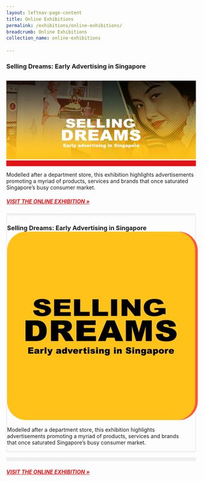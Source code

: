 ```yaml
---
layout: leftnav-page-content
title: Online Exhibitions
permalink: /exhibitions/online-exhibitions/
breadcrumb: Online Exhibitions
collection_name: online-exhibitions

---
```


<section class="sgds-section-online-about">
<div class="sgds-container">
    <div class="row margin--bottom--xs">
        <div class="col is-12 padding--xs">
            <h3><strong>Selling Dreams: Early Advertising in Singapore</strong></h3>
        </div>
    </div>
    <div class="row">
        <div class="col is-full" style="border-bottom: 15px solid #E21216; padding: 12px 0 0 0;">
            <img src="/images/event-images/sellingdreams/selling-dreams-main-image.jpg" alt="A title card labelled Selling Dreams">
        </div>
    </div>   
</div>
<div class="sgds-container">
    <div class="row is-multiline">
        <div class="col is-12" style="margin-top: 10px;">
            <p>Modelled after a department store, this exhibition highlights advertisements promoting a myriad of products, services and brands that once saturated Singapore’s busy consumer market.
            </p>
            <a href="http://www.nlb.gov.sg/exhibitions/sellingdreams/" style="color:#E21216;"><h5>VISIT THE ONLINE EXHIBITION &#187;</h5></a>
        </div>
    </div>
</div>
</section>

<section class="sgds-section-break">
<div class="sgds-container padding--lg">
    <div class="row">
        <div class="col is-12" style="padding: 2px 0; background-color: #efefef;">
        </div>
    </div>
</div>
    
<div class="sgds-container__exh__card padding padding--bottom--lg" style="border: 2px solid #efefef; box-shadow: 0px 2px 3px #efefef; border-radius: 5px; margin-bottom: 15px;">
    <div class="row">
        <div class="col padding--bottom--xs">
            <h3 style="margin-bottom: 0px;"><strong>Selling Dreams: Early Advertising in Singapore</strong></h3>
        </div>
    </div>
    <div class="row">
        <div class="col">
            <img src="/images/event-images/sellingdreams/selling-dreams-thumbnail.jpg" alt="Selling Dreams: Early Advertising in Singapore" style="border-radius: 10%; box-shadow: 7px 0 #FF5733;">
        </div>
        <div class="col is-two-thirds">
            <div class="row">
                 <p style="padding-right: 20px;">Modelled after a department store, this exhibition highlights advertisements promoting a myriad of products, services and brands that once saturated Singapore’s busy consumer market.
                </p>
            </div>
        </div>
    </div>
</div>

<div class="sgds-container__exh__break padding">
    <div class="row">
        <div class="col is-2-tablet is-2-mobile" style="padding: 5px 0; background-color: #efefef;">
        </div>
    </div>
</div>

<div class="sgds-container__exh__description">
    <div class="row is-multiline">
        <div class="col">
            <a href="http://www.nlb.gov.sg/exhibitions/sellingdreams/" style="color:#E21216;"><h5>VISIT THE ONLINE EXHIBITION &#187;</h5></a>
        </div>
    </div>
</div>
  
    
</section>